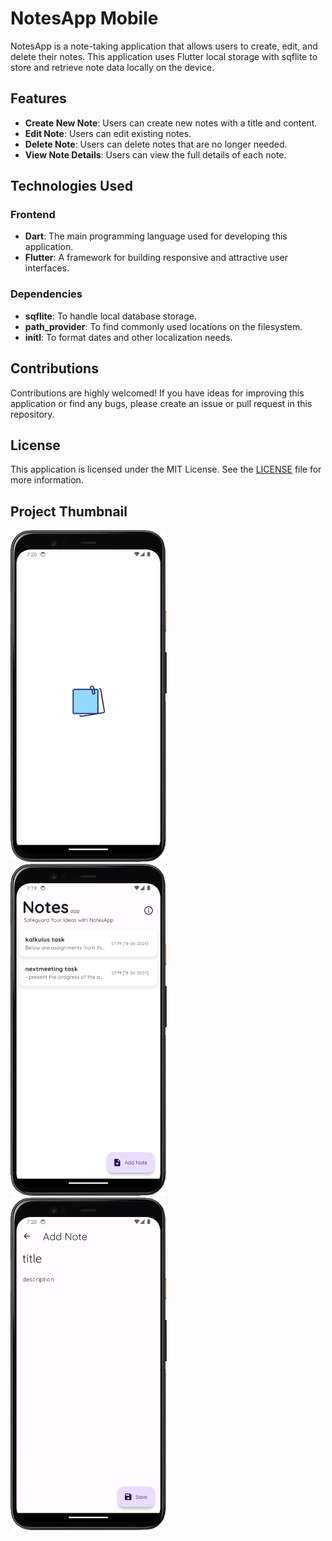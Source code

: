 # NotesApp Mobile

NotesApp is a note-taking application that allows users to create, edit, and delete their notes. This application uses Flutter local storage with sqflite to store and retrieve note data locally on the device.

## Features

- **Create New Note**: Users can create new notes with a title and content.
- **Edit Note**: Users can edit existing notes.
- **Delete Note**: Users can delete notes that are no longer needed.
- **View Note Details**: Users can view the full details of each note.

## Technologies Used

### Frontend
- **Dart**: The main programming language used for developing this application.
- **Flutter**: A framework for building responsive and attractive user interfaces.

### Dependencies
- **sqflite**: To handle local database storage.
- **path_provider**: To find commonly used locations on the filesystem.
- **initl**: To format dates and other localization needs.


## Contributions

Contributions are highly welcomed! If you have ideas for improving this application or find any bugs, please create an issue or pull request in this repository.

## License

This application is licensed under the MIT License. See the [LICENSE](LICENSE) file for more information.

## Project Thumbnail 

<p float="left">
    <img src="./docs/img/notesapp.png" alt="notesapp" width="250">
    &nbsp;&nbsp;
    <img src="./docs/img/home_page.png" alt="home_page" width="250">
    &nbsp;&nbsp;
    <img src="./docs/img/addnote_page.png" alt="addnote_page" width="250">
</p>

